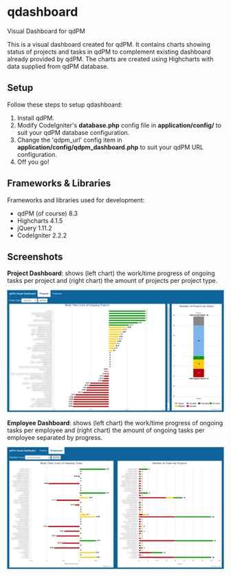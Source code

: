# qdashboard
Visual Dashboard for qdPM

This is a visual dashboard created for qdPM. It contains charts showing status of projects and tasks in qdPM to complement existing dashboard already provided by qdPM. The charts are created using Highcharts with data supplied from qdPM database.

## Setup
Follow these steps to setup qdashboard:

1. Install qdPM.
2. Modify CodeIgniter's **database.php** config file in **application/config/** to suit your qdPM database configuration.
3. Change the 'qdpm_url' config item in **application/config/qdpm_dashboard.php** to suit your qdPM URL configuration.
4. Off you go!

## Frameworks & Libraries
Frameworks and libraries used for development:

* qdPM (of course) 8.3
* Highcharts 4.1.5
* jQuery 1.11.2
* CodeIgniter 2.2.2

## Screenshots
**Project Dashboard**: shows (left chart) the work/time progress of ongoing tasks per project and (right chart) the amount of projects per project type.

![Projects](/backup/screenshot-projects.png?raw=true "Project Dashboard")

**Employee Dashboard**: shows (left chart) the work/time progress of ongoing tasks per employee and (right chart) the amount of ongoing tasks per employee separated by progress.

![Employees](/backup/screenshot-employees.png?raw=true "Employee Dashboard")
